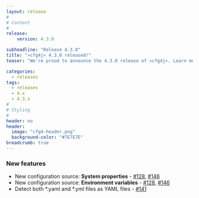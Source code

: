 ```yaml
---
layout: release
#
# Content
#
release:
    version: 4.3.0

subheadline: "Release 4.3.0"
title: "»cfg4j« 4.3.0 released!"
teaser: "We're proud to announce the 4.3.0 release of »cfg4j«. Learn more about new features in this article."

categories:
  - releases
tags:
  - releases
  - 4.x
  - 4.3.x
#
# Styling
#
header: no
header:
  image: "cfg4-header.png"
  background-color: "#7E7E7E"
breadcrumb: true
---
```


### New features

* New configuration source: **System properties** - [#128](https://github.com/cfg4j/cfg4j/issues/128), [#146](https://github.com/cfg4j/cfg4j/pull/146) 
* New configuration source: **Environment variables** - [#128](https://github.com/cfg4j/cfg4j/issues/128), [#146](https://github.com/cfg4j/cfg4j/pull/146) 
* Detect both *.yaml and *.yml files as YAML files - [#141](https://github.com/cfg4j/cfg4j/pull/141) 
